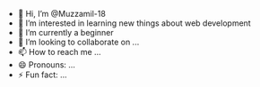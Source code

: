 - 👋 Hi, I’m @Muzzamil-18
- 👀 I’m interested in learning new things about web development
- 🌱 I’m currently a beginner
- 💞️ I’m looking to collaborate on ...
- 📫 How to reach me ...
- 😄 Pronouns: ...
- ⚡ Fun fact: ... 

<!---
Muzzamil-18/Muzzamil-18 is a ✨ special ✨ repository because its `README.md` (this file) appears on your GitHub profile.
You can click the Preview link to take a look at your changes.
--->
